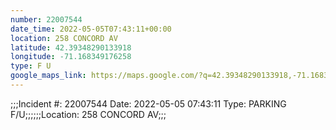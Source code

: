 ```yaml
---
number: 22007544
date_time: 2022-05-05T07:43:11+00:00
location: 258 CONCORD AV
latitude: 42.39348290133918
longitude: -71.168349176258
type: F U
google_maps_link: https://maps.google.com/?q=42.39348290133918,-71.168349176258
---
```


;;;Incident #: 22007544  Date: 2022-05-05 07:43:11   Type: PARKING F/U;;;;;;Location: 258 CONCORD AV;;;
